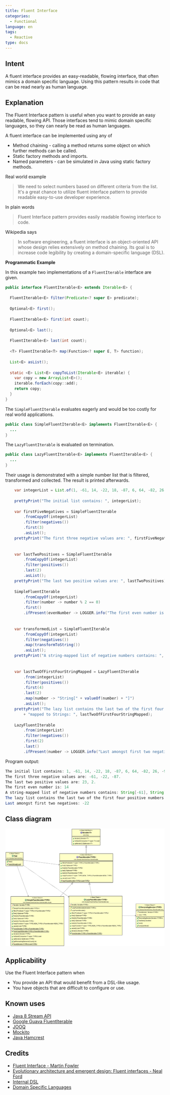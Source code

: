 ```yaml
---
title: Fluent Interface
categories:
  - Functional
language: en
tags:
  - Reactive
type: docs
---
```


## Intent

A fluent interface provides an easy-readable, flowing interface, that often mimics a domain specific 
language. Using this pattern results in code that can be read nearly as human language.

## Explanation

The Fluent Interface pattern is useful when you want to provide an easy readable, flowing API. Those 
interfaces tend to mimic domain specific languages, so they can nearly be read as human languages.
 
A fluent interface can be implemented using any of
 
 * Method chaining - calling a method returns some object on which further methods can be called.
 * Static factory methods and imports.
 * Named parameters - can be simulated in Java using static factory methods.

Real world example

> We need to select numbers based on different criteria from the list. It's a great chance to 
> utilize fluent interface pattern to provide readable easy-to-use developer experience. 

In plain words

> Fluent Interface pattern provides easily readable flowing interface to code.

Wikipedia says

> In software engineering, a fluent interface is an object-oriented API whose design relies 
> extensively on method chaining. Its goal is to increase code legibility by creating a 
> domain-specific language (DSL).

**Programmatic Example**

In this example two implementations of a `FluentIterable` interface are given.

```java
public interface FluentIterable<E> extends Iterable<E> {

  FluentIterable<E> filter(Predicate<? super E> predicate);

  Optional<E> first();

  FluentIterable<E> first(int count);

  Optional<E> last();

  FluentIterable<E> last(int count);

  <T> FluentIterable<T> map(Function<? super E, T> function);

  List<E> asList();

  static <E> List<E> copyToList(Iterable<E> iterable) {
    var copy = new ArrayList<E>();
    iterable.forEach(copy::add);
    return copy;
  }
}
```

The `SimpleFluentIterable` evaluates eagerly and would be too costly for real world applications.

```java
public class SimpleFluentIterable<E> implements FluentIterable<E> {
  ...
}
```

The `LazyFluentIterable` is evaluated on termination.

```java
public class LazyFluentIterable<E> implements FluentIterable<E> {
  ...
}
```

Their usage is demonstrated with a simple number list that is filtered, transformed and collected. The 
result is printed afterwards.

```java
    var integerList = List.of(1, -61, 14, -22, 18, -87, 6, 64, -82, 26, -98, 97, 45, 23, 2, -68);

    prettyPrint("The initial list contains: ", integerList);

    var firstFiveNegatives = SimpleFluentIterable
        .fromCopyOf(integerList)
        .filter(negatives())
        .first(3)
        .asList();
    prettyPrint("The first three negative values are: ", firstFiveNegatives);


    var lastTwoPositives = SimpleFluentIterable
        .fromCopyOf(integerList)
        .filter(positives())
        .last(2)
        .asList();
    prettyPrint("The last two positive values are: ", lastTwoPositives);

    SimpleFluentIterable
        .fromCopyOf(integerList)
        .filter(number -> number % 2 == 0)
        .first()
        .ifPresent(evenNumber -> LOGGER.info("The first even number is: {}", evenNumber));


    var transformedList = SimpleFluentIterable
        .fromCopyOf(integerList)
        .filter(negatives())
        .map(transformToString())
        .asList();
    prettyPrint("A string-mapped list of negative numbers contains: ", transformedList);


    var lastTwoOfFirstFourStringMapped = LazyFluentIterable
        .from(integerList)
        .filter(positives())
        .first(4)
        .last(2)
        .map(number -> "String[" + valueOf(number) + "]")
        .asList();
    prettyPrint("The lazy list contains the last two of the first four positive numbers "
        + "mapped to Strings: ", lastTwoOfFirstFourStringMapped);

    LazyFluentIterable
        .from(integerList)
        .filter(negatives())
        .first(2)
        .last()
        .ifPresent(number -> LOGGER.info("Last amongst first two negatives: {}", number));
```

Program output:

```java
The initial list contains: 1, -61, 14, -22, 18, -87, 6, 64, -82, 26, -98, 97, 45, 23, 2, -68.
The first three negative values are: -61, -22, -87.
The last two positive values are: 23, 2.
The first even number is: 14
A string-mapped list of negative numbers contains: String[-61], String[-22], String[-87], String[-82], String[-98], String[-68].
The lazy list contains the last two of the first four positive numbers mapped to Strings: String[18], String[6].
Last amongst first two negatives: -22    
```

## Class diagram

![Fluent Interface](etc/fluentinterface.png "Fluent Interface")

## Applicability

Use the Fluent Interface pattern when

* You provide an API that would benefit from a DSL-like usage.
* You have objects that are difficult to configure or use.

## Known uses

* [Java 8 Stream API](http://www.oracle.com/technetwork/articles/java/ma14-java-se-8-streams-2177646.html)
* [Google Guava FluentIterable](https://github.com/google/guava/wiki/FunctionalExplained)
* [JOOQ](http://www.jooq.org/doc/3.0/manual/getting-started/use-cases/jooq-as-a-standalone-sql-builder/)
* [Mockito](http://mockito.org/)
* [Java Hamcrest](http://code.google.com/p/hamcrest/wiki/Tutorial)

## Credits

* [Fluent Interface - Martin Fowler](http://www.martinfowler.com/bliki/FluentInterface.html)
* [Evolutionary architecture and emergent design: Fluent interfaces - Neal Ford](http://www.ibm.com/developerworks/library/j-eaed14/)
* [Internal DSL](http://www.infoq.com/articles/internal-dsls-java)
* [Domain Specific Languages](https://www.amazon.com/gp/product/0321712943/ref=as_li_tl?ie=UTF8&tag=javadesignpat-20&camp=1789&creative=9325&linkCode=as2&creativeASIN=0321712943&linkId=ad8351d6f5be7d8b7ecdb650731f85df)
